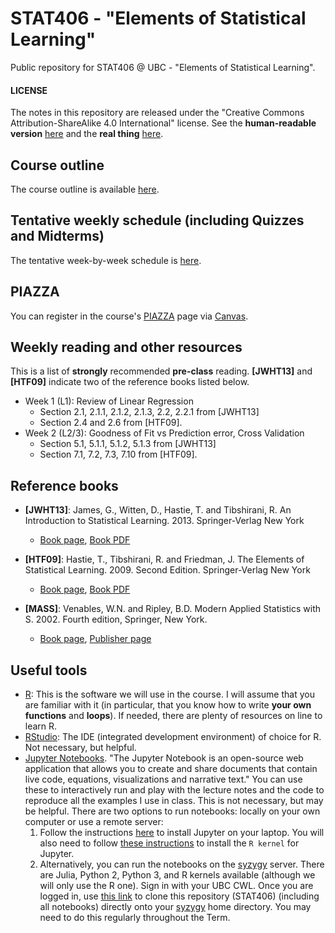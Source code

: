 # STAT406 - "Elements of Statistical Learning"

Public repository for STAT406 @ UBC - "Elements of Statistical Learning".


#### LICENSE
The notes in this repository are released under the "Creative Commons Attribution-ShareAlike 4.0 International" license. See the **human-readable version** [here](https://creativecommons.org/licenses/by-sa/4.0/) and the **real thing** [here](https://creativecommons.org/licenses/by-sa/4.0/legalcode).

## Course outline
The course outline is available [here](STAT406-18-19-MSB.pdf).

## Tentative weekly schedule (including Quizzes and Midterms)
The tentative week-by-week schedule is [here](Weekly-schedule-18-19-detailed-2.pdf).

## PIAZZA
You can register in the course's [PIAZZA](https://www.piazza.com) page via
[Canvas](https://canvas.ubc.ca).

## Weekly reading and other resources
This is a list of **strongly** recommended **pre-class** reading. **[JWHT13]**
and **[HTF09]** indicate two of the reference books listed below.

* Week 1 (L1): Review of Linear Regression
	* Section 2.1, 2.1.1, 2.1.2, 2.1.3, 2.2, 2.2.1 from [JWHT13]
	* Section 2.4 and 2.6 from [HTF09].
* Week 2 (L2/3): Goodness of Fit vs Prediction error, Cross Validation
	* Section 5.1, 5.1.1, 5.1.2, 5.1.3 from [JWHT13]
	* Section 7.1, 7.2, 7.3, 7.10 from [HTF09].
<!-- * Week 3 (L4/5): Correlated predictors, Feature selection, AIC
	* Section 6.1, 6.1.1, 6.1.2, 6.1.3, 6.2 and 6.2.1 from [JWHT13]
	* Section 7.4, 7.5 from [HTF09]. -->
<!-- * Week 4 (L6/7): Ridge regression, LASSO, Elastic Net
	* Section 6.2 (complete) from [JWHT13]
	* Section 3.4, 3.8, 3.8.1, 3.8.2 from [HTF09]
* Week 5 (L8/9): Elastic Net, Smoothers (Local regression, Splines)
	* Section 7.1, 7.3, 7.4, 7.5, 7.6 from [JWHT13]
* Week 6 (L10/11): Curse of dimensionality, Regression Trees
	* Section 8.1, 8.1.1, 8.1.3, 8.1.4 from [JWHT13]
* Week 7 (L12/13): Bagging, Classification, LDA, Logistic Regression
	* Section 8.2, 8.2.1, 4.1, 4.2 from [JWHT13]
* Week 8 (L14/15): LDA, LQA, Nearest Neighbours, Trees
	* Section 4.4, 4.3, 2.2.3, 8.1.2 from [JWHT13]
* Week 9 (L16/17): Ensembles, Bagging, Random Forests
	* Section 8.2.1 and 8.2.2 from [JWHT13]
* Week 10 (L18/19): Boosting, Neural Networks?
	* Section 8.2.3 from [JWHT13]
	* Section 10.1 - 10.10 (except 10.7), 11.3 - 11.5, 11.7 from [HTF09]
* Week 11 (L20/21): Unsupervised learning, K-means, model-based clustering
	* Section 10.3 from [JWHT13]
	* Section 13.2, 14.3 from [HTF09]
* Week 12 (L22/23): EM-algorith, Hierarchical clustering
	* Section 10.3 from [JWHT13]
	* Section 8.5, 14.3 from [HTF09]
* Week 13 (L24/25): Principal Components, Multidimensional Scaling
	* Section 10.2 from [JWHT13]
	* Section 14.5.1, 14.8, 14.9 from [HTF09] -->

## Reference books
* **[JWHT13]**: James, G., Witten, D., Hastie, T. and Tibshirani, R.
An Introduction to Statistical Learning. 2013. Springer-Verlag New York
	* [Book page](http://www-bcf.usc.edu/~gareth/ISL/), [Book PDF](http://www-bcf.usc.edu/~gareth/ISL/ISLR%20Seventh%20Printing.pdf)

* **[HTF09]**: Hastie, T., Tibshirani, R. and Friedman, J.
The Elements of Statistical Learning. 2009. Second Edition. Springer-Verlag New York
	* [Book page](http://web.stanford.edu/~hastie/ElemStatLearn), [Book PDF](https://web.stanford.edu/~hastie/ElemStatLearn/download.html)

* **[MASS]**: Venables, W.N. and Ripley, B.D.
Modern Applied Statistics with S. 2002. Fourth edition, Springer, New York.
	* [Book page](https://www.stats.ox.ac.uk/pub/MASS4/), [Publisher page](http://link.springer.com/book/10.1007%2F978-0-387-21706-2)


## Useful tools
- [R](http://www.cran.r-project.org/): This is the software we will use in the course. I will assume that you are familiar with it (in particular, that you know how to write **your own functions** and **loops**). If needed, there are plenty of resources on line to learn R.
- [RStudio](https://www.rstudio.com/products/RStudio/): The IDE (integrated development environment) of choice for R. Not necessary, but helpful.
- [Jupyter Notebooks](https://jupyter.org). "The Jupyter Notebook is an open-source web application that allows you to create and share documents that contain live code, equations, visualizations and narrative text."
You can use these to interactively run and play with the lecture notes and the code to reproduce all the examples I use in class. This is not necessary, but may be helpful. There are two options to run notebooks: locally on your own computer or use a remote server:
  1. Follow the instructions
[here](https://jupyter.org/install.html) to install Jupyter on your laptop. You will also need to follow [these instructions](https://www.datacamp.com/community/blog/jupyter-notebook-r) to install the `R kernel` for Jupyter.
  2. Alternatively, you can run the notebooks on the [syzygy](https://ubc.syzygy.ca/) server. There are Julia, Python 2, Python 3, and R kernels available (although we will only use the R one). Sign in with your UBC CWL. Once you are logged in, use [this link](https://ubc.syzygy.ca/jupyter/user-redirect/git-pull?repo=https://github.com/msalibian/STAT406) to clone this repository (STAT406) (including all notebooks) directly onto your [syzygy](https://ubc.syzygy.ca/) home directory. You may need to do this regularly throughout the Term. 
